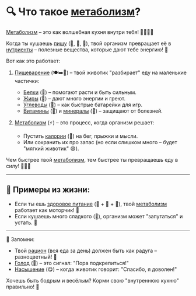 # 🔍 Что такое [метаболизм](/home/takoo/2025_kidbook/WORK/health/nutrition/metabolism.md)?

[Метаболизм](/home/takoo/2025_kidbook/WORK/health/nutrition/metabolism.md) – это как волшебная кухня внутри тебя! 👩‍🍳👨‍🍳

Когда ты кушаешь [пищу](/home/takoo/2025_kidbook/WORK/health/nutrition/food.md) (🍎, 🥕, 🍗), твой организм превращает её в [нутриенты](/home/takoo/2025_kidbook/WORK/health/nutrition/nutrient.md) – полезные вещества, которые дают тебе энергию! 💪

Вот как это работает:
1. [Пищеварение](/home/takoo/2025_kidbook/WORK/health/nutrition/digestion.md) (🍽️➡️🧪) – твой животик "разбирает" еду на маленькие частички:
   - [Белки](/home/takoo/2025_kidbook/WORK/health/nutrition/protein.md) (🍗) – помогают расти и быть сильным.
   - [Жиры](/home/takoo/2025_kidbook/WORK/health/nutrition/fats.md) (🥑) – дают много энергии и греют.
   - [Углеводы](/home/takoo/2025_kidbook/WORK/health/nutrition/carbohydrates.md) (🍞) – как быстрые батарейки для игр.
   - [Витамины](/home/takoo/2025_kidbook/WORK/health/nutrition/vitamins.md) (🍊) и [минералы](/home/takoo/2025_kidbook/WORK/health/nutrition/minerals.md) (🥛) – защищают от болезней.

2. [Метаболизм](/home/takoo/2025_kidbook/WORK/health/nutrition/metabolism.md) (⚡) – это процесс, когда организм решает:
   - Пустить [калории](/home/takoo/2025_kidbook/WORK/health/nutrition/calories.md) (🔋) на бег, прыжки и мысли.
   - Или сохранить их про запас (но если слишком много – будет "мягкий животик" 😄).

Чем быстрее твой [метаболизм](/home/takoo/2025_kidbook/WORK/health/nutrition/metabolism.md), тем быстрее ты превращаешь еду в силу! 🏃‍♂️💨

---

## 🌟 Примеры из жизни:
- Если ты ешь [здоровое питание](/home/takoo/2025_kidbook/WORK/health/nutrition/healthy_eating.md) (🥗 + 🍎 + 🥦), твой [метаболизм](/home/takoo/2025_kidbook/WORK/health/nutrition/metabolism.md) работает как моторчик! 🚀
- Если кушаешь много сладкого (🍰), организм может "запутаться" и устать. 🐢

---

📌 Запомни:
- Твой [рацион](/home/takoo/2025_kidbook/WORK/health/nutrition/ration.md) (вся еда за день) должен быть как радуга – разноцветный! 🌈
- [Голод](/home/takoo/2025_kidbook/WORK/health/nutrition/hunger.md) (🤤) – это сигнал: "Пора подкрепиться!"
- [Насыщение](/home/takoo/2025_kidbook/WORK/health/nutrition/saturation.md) (😋) – когда животик говорит: "Спасибо, я доволен!"

Хочешь быть бодрым и весёлым? Корми свою "внутреннюю кухню" правильно! 🎯
